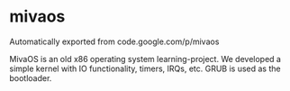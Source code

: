 # mivaos
Automatically exported from code.google.com/p/mivaos

MivaOS is an old x86 operating system learning-project. We developed a simple kernel with IO functionality, timers, IRQs, etc.
GRUB is used as the bootloader.
